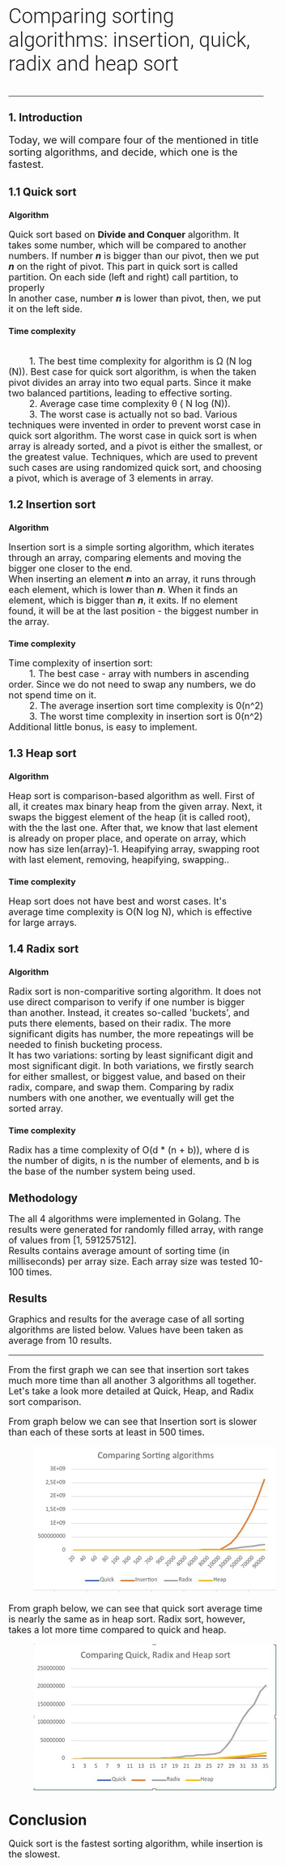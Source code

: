 <p style="font-family: 'Roboto Light'; font-weight: 400; font-size: 40px">
    Comparing sorting algorithms: insertion, quick, radix and heap sort
</p>
<hr>
<link rel="preconnect" href="https://fonts.googleapis.com">
<link rel="preconnect" href="https://fonts.gstatic.com" crossorigin>
<link href="https://fonts.googleapis.com/css2?family=Raleway:wght@100&family=Roboto:wght@100;300&display=swap" rel="stylesheet">

## 1. Introduction 
<p style="font-size: 20px">
    Today, we will compare four of the mentioned in title sorting algorithms, and decide, which
    one is the fastest.
</p>


## 1.1 Quick sort

### Algorithm 

<p style="font-size: 18px">
Quick sort based on <b>Divide and Conquer</b>  algorithm. It takes some
number, which will be compared to another numbers. If number <b><i>n</i></b>
is bigger than our pivot, then we put <b><i>n</i></b> on the right of pivot.
This part in quick sort is called partition. On each side (left and right) call
partition, to properly 
<br>
In another case, number <b><i>n</i></b> is lower than pivot, then, we put it 
on the left side. 
<br>
</p>

### Time complexity
<p style="font-size: 18px">
<br>
    &emsp;&emsp;  1. The best time complexity for algorithm is Ω (N log (N)). 
    Best case for quick sort algorithm, is when the taken pivot divides
    an array into two equal parts. Since it make two balanced partitions, leading to
    effective sorting.
    <br>
    &emsp;&emsp; 2. Average case time complexity θ ( N log (N)). 
    <br>
    &emsp;&emsp; 3. The worst case is actually not so bad. Various techniques were invented
in order to prevent worst case in quick sort algorithm. The worst case in quick sort is 
when array is already sorted, and a pivot is either the smallest, or the greatest value. 
Techniques, which are used to prevent such cases are using randomized quick sort,
and choosing a pivot, which is average of 3 elements in array.
</p>
    


## 1.2 Insertion sort

### Algorithm
<p style="font-size: 18px">
Insertion sort is a simple sorting algorithm, which iterates through an array, comparing elements
and moving the bigger one closer to the end. 
<br>
When inserting an element <b><i>n</i></b> into an array, it runs through each element, which is lower than 
<b><i>n</i></b>. When it finds an element, which is bigger than <b><i>n</i></b>, it exits. If no element found, it 
will be at the last position - the biggest number in the array. 
<br>
</p>

### Time complexity

<p style="font-size: 18px">
Time complexity of insertion sort:<br>
    &emsp;&emsp; 1. The best case - array with numbers in ascending order. Since we do not need to swap any numbers, we do not spend time on it.
    <br>
    &emsp;&emsp; 2. The average insertion sort time complexity is 0(n^2)
    <br>
    &emsp;&emsp; 3. The worst time complexity in insertion sort is 0(n^2)

<br>
Additional little bonus, is easy to implement.
</p>

## 1.3 Heap sort

### Algorithm
<p style="font-size: 18px">
Heap sort is comparison-based algorithm as well. First of all, it creates max binary heap
from the given array. Next, it swaps the biggest element of the heap (it is called root), with the
the last one. After that, we know that last element is already on proper place, and operate on array,
which now has size len(array)-1. Heapifying array, swapping root with last element, removing, heapifying, swapping..
</p>

### Time complexity

<p style="font-size: 18px">
Heap sort does not have best and worst cases. It's average time complexity is O(N log N), which is 
effective for large arrays.
</p>

## 1.4 Radix sort

### Algorithm

<p style="font-size: 18px">
Radix sort is non-comparitive sorting algorithm. It does not use direct comparison to verify 
if one number is bigger than another. Instead, it creates so-called 'buckets', and puts
there elements, based on their radix. The more significant digits has number, the more 
repeatings will be needed to finish bucketing process. 
<br>
It has two variations: sorting by least significant digit and most significant digit.
In both variations, we firstly search for either smallest, or biggest value, and based on their radix,
compare, and swap them. Comparing by radix numbers with one another, we eventually will get the sorted array.

</p>

### Time complexity
<p style="font-size: 18px">
Radix has a time complexity of O(d * (n + b)), where d is the number of digits, 
n is the number of elements, and b is the base of the number system being used.
</p>

## Methodology
<p style="font-size: 18px">
The all 4 algorithms were implemented in Golang. The results were generated for
randomly filled array, with range of values from [1, 591257512]. 
<br>
Results contains average amount of sorting time (in milliseconds) per array size.
Each array size was tested 10-100 times.

## Results
<p style="font-size: 18px">
Graphics and results for the average case of all sorting algorithms are listed
below. Values have been taken as average from 10 results.
<br>
</p>
<hr>

<p style="font-size: 18px">
From the first graph we can see that insertion sort takes much more time than all 
another 3 algorithms all together. Let's take a look more detailed at Quick,
Heap, and Radix sort comparison.

</p>

<p style="font-size: 18px">
From graph below we can see that Insertion sort is slower than each of these sorts at least in 500 times.
</p>

<img style="margin-left: 10%" src="chart-3.png" alt="chart-2" />
<br> 

<p style="font-size: 18px">
From graph below, we can see that quick sort average time is nearly the same as in heap sort.
Radix sort, however, takes a lot more time compared to quick and heap.
<br>
</p>

<img style="margin-left: 10%" src="chart-2.png" alt="chart-2" />

# Conclusion
<p style="font-size: 18px">
Quick sort is the fastest sorting algorithm, while insertion is the slowest.
</p>